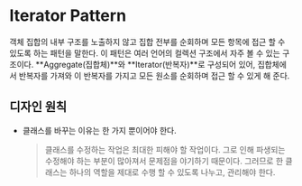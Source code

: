 # Iterator Pattern  
객체 집합의 내부 구조를 노출하지 않고 집합 전부를 순회하며 모든 항목에 접근 할 수 있도록 하는 패턴을 말한다. 이 패턴은 여러 언어의 컬렉션 구조에서 자주 볼 수 있는 구조이다. **Aggregate(집합체)**와 **Iterator(반복자)**로 구성되어 있어, 집합체에서 반복자를 가져와 이 반복자를 가지고 모든 원소를 순회하며 접근 할 수 있게 해 준다.  

## 디자인 원칙  
- 클래스를 바꾸는 이유는 한 가지 뿐이어야 한다.  
	> 클래스를 수정하는 작업은 최대한 피해야 할 작업이다. 그로 인해 파생되는 수정해야 하는 부분이 많아져서 문제점을 야기하기 때문이다. 그러므로 한 클래스는 하나의 역할을 제대로 수행 할 수 있도록 나누고, 관리해야 한다.  
